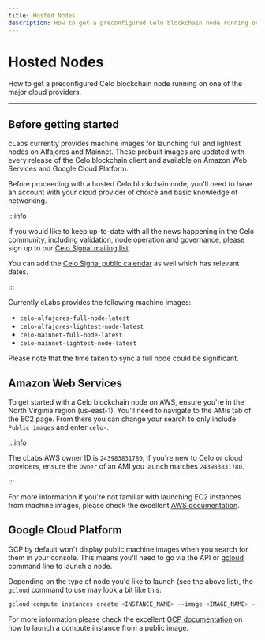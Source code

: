 ```yaml
---
title: Hosted Nodes
description: How to get a preconfigured Celo blockchain node running on one of the major cloud providers. 
---
```

# Hosted Nodes

How to get a preconfigured Celo blockchain node running on one of the major cloud providers. 

___

## Before getting started

cLabs currently provides machine images for launching full and lightest nodes on Alfajores and Mainnet. These prebuilt images are updated with every release of the Celo blockchain client and available on Amazon Web Services and Google Cloud Platform.

Before proceeding with a hosted Celo blockchain node, you'll need to have an account with your cloud provider of choice and basic knowledge of networking.

:::info

If you would like to keep up-to-date with all the news happening in the Celo community, including validation, node operation and governance, please sign up to our [Celo Signal mailing list](https://share.hsforms.com/1Qrhush1vSA2WIamd_yL4ow53n4j).

You can add the [Celo Signal public calendar](https://calendar.google.com/calendar/u/0/embed?src=c_9su6ich1uhmetr4ob3sij6kaqs@group.calendar.google.com) as well which has relevant dates.

:::

Currently cLabs provides the following machine images:

- `celo-alfajores-full-node-latest`
- `celo-alfajores-lightest-node-latest`
- `celo-mainnet-full-node-latest`
- `celo-mainnet-lightest-node-latest`

Please note that the time taken to sync a full node could be significant.

## Amazon Web Services

To get started with a Celo blockchain node on AWS, ensure you're in the North Virginia region (us-east-1). You'll need to navigate to the AMIs tab of the EC2 page. From there you can change your search to only include `Public images` and enter `celo-`.

:::info

The cLabs AWS owner ID is `243983831780`, if you're new to Celo or cloud providers, ensure the `Owner` of an AMI you launch matches `243983831780`.

:::

For more information if you're not familiar with launching EC2 instances from machine images, please check the excellent [AWS documentation](https://docs.aws.amazon.com/AWSEC2/latest/UserGuide/AMIs.html).

## Google Cloud Platform

GCP by default won't display public machine images when you search for them in your console. This means you'll need to go via the API or [gcloud](https://cloud.google.com/sdk/gcloud) command line to launch a node.

Depending on the type of node you'd like to launch (see the above list), the `gcloud` command to use may look a bit like this:

```bash
gcloud compute instances create <INSTANCE_NAME> --image <IMAGE_NAME> --image-project celo-testnet --project <YOUR_GCP_PROJECT>
```

For more information please check the excellent [GCP documentation](https://cloud.google.com/compute/docs/images) on how to launch a compute instance from a public image.
